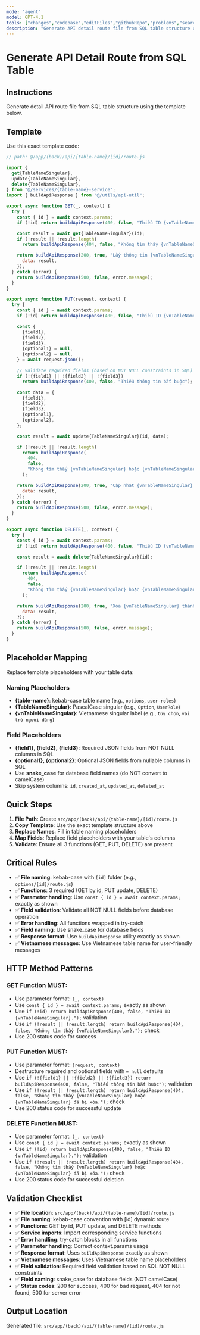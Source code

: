 ```yaml
---
mode: "agent"
model: GPT-4.1
tools: ["changes","codebase","editFiles","githubRepo","problems","search","searchResults"]
description: "Generate API detail route file from SQL table structure using template code"
---
```


# Generate API Detail Route from SQL Table

## Instructions

Generate detail API route file from SQL table structure using the template below.

## Template

Use this exact template code:

```javascript
// path: @/app/(back)/api/{table-name}/[id]/route.js

import {
  get{TableNameSingular},
  update{TableNameSingular},
  delete{TableNameSingular},
} from "@/services/{table-name}-service";
import { buildApiResponse } from "@/utils/api-util";

export async function GET(_, context) {
  try {
    const { id } = await context.params;
    if (!id) return buildApiResponse(400, false, "Thiếu ID {vnTableNameSingular}.");

    const result = await get{TableNameSingular}(id);
    if (!result || !result.length)
      return buildApiResponse(404, false, "Không tìm thấy {vnTableNameSingular}.");

    return buildApiResponse(200, true, "Lấy thông tin {vnTableNameSingular} thành công.", {
      data: result,
    });
  } catch (error) {
    return buildApiResponse(500, false, error.message);
  }
}

export async function PUT(request, context) {
  try {
    const { id } = await context.params;
    if (!id) return buildApiResponse(400, false, "Thiếu ID {vnTableNameSingular}.");

    const {
      {field1},
      {field2},
      {field3},
      {optional1} = null,
      {optional2} = null,
    } = await request.json();

    // Validate required fields (based on NOT NULL constraints in SQL)
    if (!{field1} || !{field2} || !{field3})
      return buildApiResponse(400, false, "Thiếu thông tin bắt buộc");

    const data = {
      {field1},
      {field2},
      {field3},
      {optional1},
      {optional2},
    };

    const result = await update{TableNameSingular}(id, data);

    if (!result || !result.length)
      return buildApiResponse(
        404,
        false,
        "Không tìm thấy {vnTableNameSingular} hoặc {vnTableNameSingular} đã bị xóa."
      );

    return buildApiResponse(200, true, "Cập nhật {vnTableNameSingular} thành công.", {
      data: result,
    });
  } catch (error) {
    return buildApiResponse(500, false, error.message);
  }
}

export async function DELETE(_, context) {
  try {
    const { id } = await context.params;
    if (!id) return buildApiResponse(400, false, "Thiếu ID {vnTableNameSingular}.");

    const result = await delete{TableNameSingular}(id);

    if (!result || !result.length)
      return buildApiResponse(
        404,
        false,
        "Không tìm thấy {vnTableNameSingular} hoặc {vnTableNameSingular} đã bị xóa."
      );

    return buildApiResponse(200, true, "Xóa {vnTableNameSingular} thành công.", {
      data: result,
    });
  } catch (error) {
    return buildApiResponse(500, false, error.message);
  }
}
```

## Placeholder Mapping

Replace template placeholders with your table data:

### Naming Placeholders

- **{table-name}**: kebab-case table name (e.g., `options`, `user-roles`)
- **{TableNameSingular}**: PascalCase singular (e.g., `Option`, `UserRole`)
- **{vnTableNameSingular}**: Vietnamese singular label (e.g., `tùy chọn`, `vai trò người dùng`)

### Field Placeholders

- **{field1}, {field2}, {field3}**: Required JSON fields from NOT NULL columns in SQL
- **{optional1}, {optional2}**: Optional JSON fields from nullable columns in SQL
- Use **snake_case** for database field names (do NOT convert to camelCase)
- Skip system columns: `id`, `created_at`, `updated_at`, `deleted_at`

## Quick Steps

1. **File Path**: Create `src/app/(back)/api/{table-name}/[id]/route.js`
2. **Copy Template**: Use the exact template structure above
3. **Replace Names**: Fill in table naming placeholders
4. **Map Fields**: Replace field placeholders with your table's columns
5. **Validate**: Ensure all 3 functions (GET, PUT, DELETE) are present

## Critical Rules

- ✅ **File naming**: kebab-case with `[id]` folder (e.g., `options/[id]/route.js`)
- ✅ **Functions**: 3 required (GET by id, PUT update, DELETE)
- ✅ **Parameter handling**: Use `const { id } = await context.params;` exactly as shown
- ✅ **Field validation**: Validate all NOT NULL fields before database operation
- ✅ **Error handling**: All functions wrapped in try-catch
- ✅ **Field naming**: Use snake_case for database fields
- ✅ **Response format**: Use `buildApiResponse` utility exactly as shown
- ✅ **Vietnamese messages**: Use Vietnamese table name for user-friendly messages

## HTTP Method Patterns

### GET Function MUST:

- Use parameter format: `(_, context)`
- Use `const { id } = await context.params;` exactly as shown
- Use `if (!id) return buildApiResponse(400, false, "Thiếu ID {vnTableNameSingular}.");` validation
- Use `if (!result || !result.length) return buildApiResponse(404, false, "Không tìm thấy {vnTableNameSingular}.");` check
- Use 200 status code for success

### PUT Function MUST:

- Use parameter format: `(request, context)`
- Destructure required and optional fields with `= null` defaults
- Use `if (!{field1} || !{field2} || !{field3}) return buildApiResponse(400, false, "Thiếu thông tin bắt buộc");` validation
- Use `if (!result || !result.length) return buildApiResponse(404, false, "Không tìm thấy {vnTableNameSingular} hoặc {vnTableNameSingular} đã bị xóa.");` check
- Use 200 status code for successful update

### DELETE Function MUST:

- Use parameter format: `(_, context)`
- Use `const { id } = await context.params;` exactly as shown
- Use `if (!id) return buildApiResponse(400, false, "Thiếu ID {vnTableNameSingular}.");` validation
- Use `if (!result || !result.length) return buildApiResponse(404, false, "Không tìm thấy {vnTableNameSingular} hoặc {vnTableNameSingular} đã bị xóa.");` check
- Use 200 status code for successful deletion

## Validation Checklist

- ✅ **File location**: `src/app/(back)/api/{table-name}/[id]/route.js`
- ✅ **File naming**: kebab-case convention with [id] dynamic route
- ✅ **Functions**: GET by id, PUT update, and DELETE methods
- ✅ **Service imports**: Import corresponding service functions
- ✅ **Error handling**: try-catch blocks in all functions
- ✅ **Parameter handling**: Correct context.params usage
- ✅ **Response format**: Uses `buildApiResponse` exactly as shown
- ✅ **Vietnamese messages**: Uses Vietnamese table name placeholders
- ✅ **Field validation**: Required field validation based on SQL NOT NULL constraints
- ✅ **Field naming**: snake_case for database fields (NOT camelCase)
- ✅ **Status codes**: 200 for success, 400 for bad request, 404 for not found, 500 for server error

## Output Location

Generated file: `src/app/(back)/api/{table-name}/[id]/route.js`
